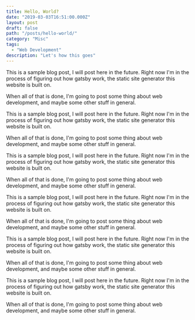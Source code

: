 ```yaml
---
title: Hello, World?
date: "2019-03-03T16:51:00.000Z"
layout: post
draft: false
path: "/posts/hello-world/"
category: "Misc"
tags:
  - "Web Development"
description: "Let's how this goes"
---
```


This is a sample blog post, I will post here in the future. Right now I'm in the process of figuring out how gatsby work, the static site generator this website is built on.

When all of that is done, I'm going to post some thing about web development, and maybe some other stuff in general.

This is a sample blog post, I will post here in the future. Right now I'm in the process of figuring out how gatsby work, the static site generator this website is built on.

When all of that is done, I'm going to post some thing about web development, and maybe some other stuff in general.

This is a sample blog post, I will post here in the future. Right now I'm in the process of figuring out how gatsby work, the static site generator this website is built on.

When all of that is done, I'm going to post some thing about web development, and maybe some other stuff in general.

This is a sample blog post, I will post here in the future. Right now I'm in the process of figuring out how gatsby work, the static site generator this website is built on.

When all of that is done, I'm going to post some thing about web development, and maybe some other stuff in general.

This is a sample blog post, I will post here in the future. Right now I'm in the process of figuring out how gatsby work, the static site generator this website is built on.

When all of that is done, I'm going to post some thing about web development, and maybe some other stuff in general.

This is a sample blog post, I will post here in the future. Right now I'm in the process of figuring out how gatsby work, the static site generator this website is built on.

When all of that is done, I'm going to post some thing about web development, and maybe some other stuff in general.